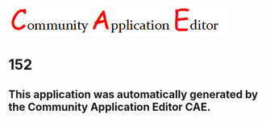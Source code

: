 ![CAE](https://github.com/CAETESTRWTH/CAE-Deployment-Temp/blob/master/img/logo.png)  

152
===================


This application was automatically generated by the Community Application Editor CAE.  
---------------
